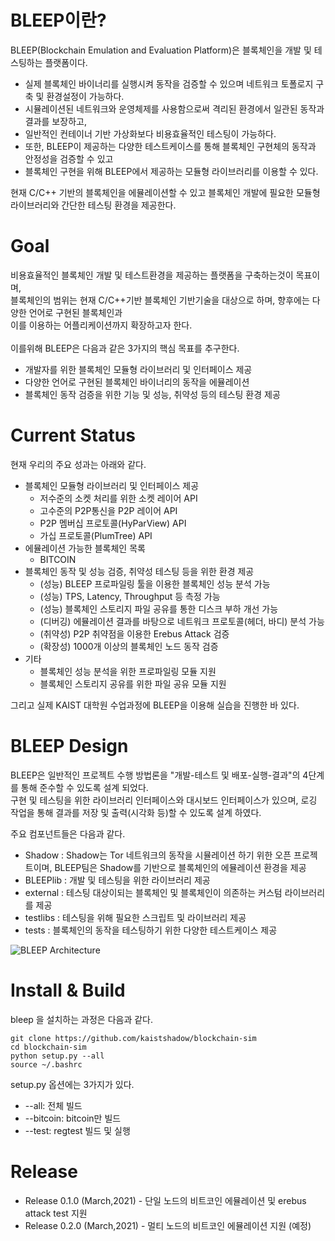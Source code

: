 # BLEEP이란?
BLEEP(Blockchain Emulation and Evaluation Platform)은 블록체인을 개발 및 테스팅하는 플랫폼이다.
- 실제 블록체인 바이너리를 실행시켜 동작을 검증할 수 있으며 네트워크 토폴로지 구축 및 환경설정이 가능하다.
- 시뮬레이션된 네트워크와 운영체제를 사용함으로써 격리된 환경에서 일관된 동작과 결과를 보장하고,
- 일반적인 컨테이너 기반 가상화보다 비용효율적인 테스팅이 가능하다.
- 또한, BLEEP이 제공하는 다양한 테스트케이스를 통해 블록체인 구현체의 동작과 안정성을 검증할 수 있고
- 블록체인 구현을 위해 BLEEP에서 제공하는 모듈형 라이브러리를 이용할 수 있다. 

현재 C/C++ 기반의 블록체인을 에뮬레이션할 수 있고 블록체인 개발에 필요한 모듈형 라이브러리와 간단한 테스팅 환경을 제공한다.

# Goal 
비용효율적인 블록체인 개발 및 테스트환경을 제공하는 플랫폼을 구축하는것이 목표이며,<br> 
블록체인의 범위는 현재 C/C++기반 블록체인 기반기술을 대상으로 하며, 향후에는 다양한 언어로 구현된 블록체인과<br> 
이를 이용하는 어플리케이션까지 확장하고자 한다.<br>  
이를위해 BLEEP은 다음과 같은 3가지의 핵심 목표를 추구한다.
- 개발자를 위한 블록체인 모듈형 라이브러리 및 인터페이스 제공
- 다양한 언어로 구현된 블록체인 바이너리의 동작을 에뮬레이션
- 블록체인 동작 검증을 위한 기능 및 성능, 취약성 등의 테스팅 환경 제공

# Current Status
현재 우리의 주요 성과는 아래와 같다.  
- 블록체인 모듈형 라이브러리 및 인터페이스 제공
  - 저수준의 소켓 처리를 위한 소켓 레이어 API
  - 고수준의 P2P통신을 P2P 레이어 API
  - P2P 멤버십 프로토콜(HyParView) API
  - 가십 프로토콜(PlumTree) API
- 에뮬레이션 가능한 블록체인 목록
  - BITCOIN
- 블록체인 동작 및 성능 검증, 취약성 테스팅 등을 위한 환경 제공  
  - (성능) BLEEP 프로파일링 툴을 이용한 블록체인 성능 분석 가능
  - (성능) TPS, Latency, Throughput 등 측정 가능  
  - (성능) 블록체인 스토리지 파일 공유를 통한 디스크 부하 개선 가능 
  - (디버깅) 에뮬레이션 결과를 바탕으로 네트워크 프로토콜(헤더, 바디) 분석 가능
  - (취약성) P2P 취약점을 이용한 Erebus Attack 검증
  - (확장성) 1000개 이상의 블록체인 노드 동작 검증
- 기타 
  - 블록체인 성능 분석을 위한 프로파일링 모듈 지원
  - 블록체인 스토리지 공유를 위한 파일 공유 모듈 지원

그리고 실제 KAIST 대학원 수업과정에 BLEEP을 이용해 실습을 진행한 바 있다. 

# BLEEP Design
BLEEP은 일반적인 프로젝트 수행 방법론을 "개발-테스트 및 배포-실행-결과"의 4단계를 통해 준수할 수 있도록 설계 되었다.<br> 
구현 및 테스팅을 위한 라이브러리 인터페이스와 대시보드 인터페이스가 있으며, 로깅 작업을 통해 결과를 저장 및 출력(시각화 등)할 수 있도록 설계 하였다. 

주요 컴포넌트들은 다음과 같다. 
- Shadow : Shadow는 Tor 네트워크의 동작을 시뮬레이션 하기 위한 오픈 프로젝트이며, BLEEP팀은 Shadow를 기반으로 블록체인의 에뮬레이션 환경을 제공
- BLEEPlib : 개발 및 테스팅을 위한 라이브러리 제공
- external : 테스팅 대상이되는 블록체인 및 블록체인이 의존하는 커스텀 라이브러리를 제공
- testlibs : 테스팅을 위해 필요한 스크립트 및 라이브러리 제공
- tests : 블록체인의 동작을 테스팅하기 위한 다양한 테스트케이스 제공

![BLEEP Architecture](https://github.com/kaistshadow/blockchain-sim/blob/feature/191/documentation/doc/images/BLEEP_Architecture.png)

# Install & Build
bleep 을 설치하는 과정은 다음과 같다. 
```
git clone https://github.com/kaistshadow/blockchain-sim
cd blockchain-sim
python setup.py --all
source ~/.bashrc
```
setup.py 옵션에는 3가지가 있다. 
* --all: 전체 빌드 
* --bitcoin: bitcoin만 빌드 
* --test: regtest 빌드 및 실행 

# Release
* Release 0.1.0 (March,2021) - 단일 노드의 비트코인 에뮬레이션 및 erebus attack test 지원
* Release 0.2.0 (March,2021) - 멀티 노드의 비트코인 에뮬레이션 지원 (예정)
